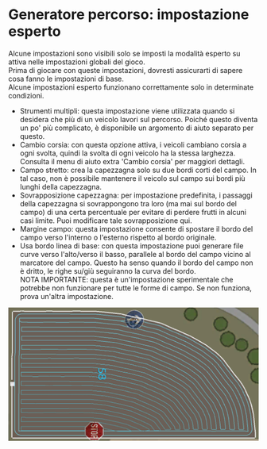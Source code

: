 # Generatore percorso: impostazione esperto

  
Alcune impostazioni sono visibili solo se imposti la modalità esperto su attiva nelle impostazioni globali del gioco.  
Prima di giocare con queste impostazioni, dovresti assicurarti di sapere cosa fanno le impostazioni di base.  
Alcune impostazioni esperto funzionano correttamente solo in determinate condizioni.  
  
- Strumenti multipli: questa impostazione viene utilizzata quando si desidera che più di un veicolo lavori sul percorso. Poiché questo diventa un po' più complicato, è disponibile un argomento di aiuto separato per questo.  
- Cambio corsia: con questa opzione attiva, i veicoli cambiano corsia a ogni svolta, quindi la svolta di ogni veicolo ha la stessa larghezza. Consulta il menu di aiuto extra 'Cambio corsia' per maggiori dettagli.  
- Campo stretto: crea la capezzagna solo su due bordi corti del campo. In tal caso, non è possibile mantenere il veicolo sul campo sui bordi più lunghi della capezzagna.  
- Sovrapposizione capezzagna: per impostazione predefinita, i passaggi della capezzagna si sovrappongono tra loro (ma mai sul bordo del campo) di una certa percentuale per evitare di perdere frutti in alcuni casi limite. Puoi modificare tale sovrapposizione qui.  
- Margine campo: questa impostazione consente di spostare il bordo del campo verso l'interno o l'esterno rispetto al bordo originale.  
- Usa bordo linea di base: con questa impostazione puoi generare file curve verso l'alto/verso il basso, parallele al bordo del campo vicino al marcatore del campo. Questo ha senso quando il bordo del campo non è dritto, le righe su/giù seguiranno la curva del bordo.   
NOTA IMPORTANTE: questa è un'impostazione sperimentale che potrebbe non funzionare per tutte le forme di campo. Se non funziona, prova un'altra impostazione.  

![Image](../assets/images/baseedge_0_0_1020_545.png)


